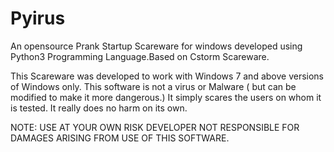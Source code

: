 # Pyirus
An opensource Prank Startup Scareware for windows developed using Python3 Programming Language.Based on Cstorm Scareware.

This Scareware was developed to work with Windows 7 and above versions of Windows only. This software is not a virus or Malware ( but can be modified to make it more dangerous.) It simply scares the users on whom it is tested. It really does no harm on its own.

NOTE: USE AT YOUR OWN RISK DEVELOPER NOT RESPONSIBLE FOR DAMAGES ARISING FROM USE OF THIS SOFTWARE.
